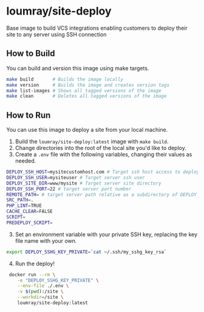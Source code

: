 # loumray/site-deploy
Base image to build VCS integrations enabling customers to deploy their site to any server using SSH connection

## How to Build

You can build and version this image using make targets.

```sh
make build       # Builds the image locally
make version     # Builds the image and creates version tags
make list-images # Shows all tagged versions of the image
make clean       # Deletes all tagged versions of the image
```

## How to Run

You can use this image to deploy a site from your local machine.

1. Build the `loumray/site-deploy:latest` image with `make build`.
2. Change directories into the root of the local site you'd like to deploy.
3. Create a `.env` file with the following variables, changing their values as needed.

```sh
DEPLOY_SSH_HOST=mysitecustomhost.com # Target ssh host access to deploy server
DEPLOY_SSH_USER=mysiteuser # Target server ssh user
DEPLOY_SITE_DIR=www/mysite # Target server site directory
DEPLOY_SSH_PORT=22 # target server port number
REMOTE_PATH= # target server path relative as a subdirectory of DEPLOY_SITE_DIR
SRC_PATH=.
PHP_LINT=TRUE
CACHE_CLEAR=FALSE
SCRIPT=
PREDEPLOY_SCRIPT=
```

3. Set an environment variable with your private SSH key, replacing the key file name with your own.

```sh
export DEPLOY_SSHG_KEY_PRIVATE=`cat ~/.ssh/my_sshg_key_rsa`
```
4. Run the deploy!

```sh
 docker run --rm \
    -e "DEPLOY_SSHG_KEY_PRIVATE" \
    --env-file ./.env \
    -v $(pwd):/site \
    --workdir=/site \
    loumray/site-deploy:latest
```
